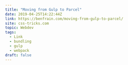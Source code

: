 ```yaml
---
title: "Moving from Gulp to Parcel"
date: 2019-04-25T14:22:44Z
link: https://benfrain.com/moving-from-gulp-to-parcel/
site: css-tricks.com
topic: Webdev
tags:
  - Link
  - bundling
  - gulp
  - webpack
draft: false
---
```

